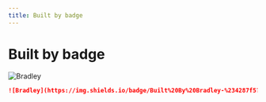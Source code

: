 ```yaml
---
title: Built by badge
---
```


# Built by badge



![Bradley](https://img.shields.io/badge/Built%20By%20Bradley-%234287f5?style=for-the-badge&logo=googlecloud&logoColor=white)

```markdown
![Bradley](https://img.shields.io/badge/Built%20By%20Bradley-%234287f5?style=for-the-badge&logo=googlecloud&logoColor=white)
```
